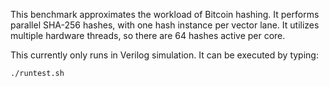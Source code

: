 This benchmark approximates the workload of Bitcoin hashing.  It performs parallel SHA-256 hashes, with
one hash instance per vector lane.  It utilizes multiple hardware threads, so there are 64 hashes active 
per core.  

This currently only runs in Verilog simulation.  It can be executed by typing:

    ./runtest.sh
